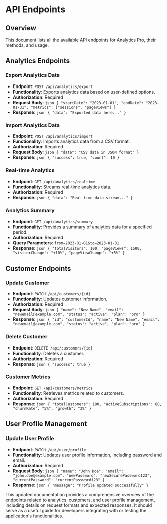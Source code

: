 # API Endpoints

## Overview
This document lists all the available API endpoints for Analytics Pro, their methods, and usage.

## Analytics Endpoints

### Export Analytics Data
- **Endpoint**: `POST /api/analytics/export`
- **Functionality**: Exports analytics data based on user-defined options.
- **Authorization**: Required
- **Request Body**:    ```json
    {
      "startDate": "2023-01-01",
      "endDate": "2023-01-31",
      "metrics": ["sessions", "pageviews"]
    }    ```
- **Response**:    ```json
    {
      "data": "Exported data here..."
    }    ```

### Import Analytics Data
- **Endpoint**: `POST /api/analytics/import`
- **Functionality**: Imports analytics data from a CSV format.
- **Authorization**: Required
- **Request Body**:    ```json
    {
      "data": "CSV data in JSON format"
    }    ```
- **Response**:    ```json
    {
      "success": true,
      "count": 10
    }    ```

### Real-time Analytics
- **Endpoint**: `GET /api/analytics/realtime`
- **Functionality**: Streams real-time analytics data.
- **Authorization**: Required
- **Response**:    ```json
    {
      "data": "Real-time data stream..."
    }    ```

### Analytics Summary
- **Endpoint**: `GET /api/analytics/summary`
- **Functionality**: Provides a summary of analytics data for a specified period.
- **Authorization**: Required
- **Query Parameters**: `from=2023-01-01&to=2023-01-31`
- **Response**:    ```json
    {
      "totalVisitors": 100,
      "pageViews": 1500,
      "visitorChange": "+10%",
      "pageViewChange": "+5%"
    }    ```

## Customer Endpoints

### Update Customer
- **Endpoint**: `PATCH /api/customers/{id}`
- **Functionality**: Updates customer information.
- **Authorization**: Required
- **Request Body**:    ```json
    {
      "name": "New Name",
      "email": "newemail@example.com",
      "status": "active",
      "plan": "pro"
    }    ```
- **Response**:    ```json
    {
      "id": "customerId",
      "name": "New Name",
      "email": "newemail@example.com",
      "status": "active",
      "plan": "pro"
    }    ```

### Delete Customer
- **Endpoint**: `DELETE /api/customers/{id}`
- **Functionality**: Deletes a customer.
- **Authorization**: Required
- **Response**:    ```json
    {
      "success": true
    }    ```

### Customer Metrics
- **Endpoint**: `GET /api/customers/metrics`
- **Functionality**: Retrieves metrics related to customers.
- **Authorization**: Required
- **Response**:    ```json
    {
      "totalCustomers": 100,
      "activeSubscriptions": 80,
      "churnRate": "5%",
      "growth": "3%"
    }    ```

## User Profile Management

### Update User Profile
- **Endpoint**: `PATCH /api/user/profile`
- **Functionality**: Updates user profile information, including password and email.
- **Authorization**: Required
- **Request Body**:    ```json
    {
      "name": "John Doe",
      "email": "john.doe@example.com",
      "newPassword": "newSecurePassword123",
      "currentPassword": "currentPassword123"
    }    ```
- **Response**:    ```json
    {
      "message": "Profile updated successfully"
    }    ```

This updated documentation provides a comprehensive overview of the endpoints related to analytics, customers, and user profile management, including details on request formats and expected responses. It should serve as a useful guide for developers integrating with or testing the application's functionalities.
